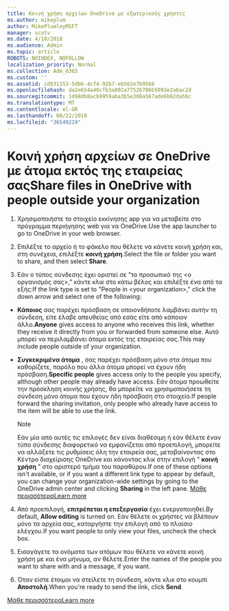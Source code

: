 ```yaml
---
title: Κοινή χρήση αρχείων OneDrive με εξωτερικούς χρήστες
ms.author: mikeplum
author: MikePlumleyMSFT
manager: scotv
ms.date: 4/10/2018
ms.audience: Admin
ms.topic: article
ROBOTS: NOINDEX, NOFOLLOW
localization_priority: Normal
ms.collection: Adm_O365
ms.custom: ''
ms.assetid: cd031153-5db6-4cf4-92b7-eb562e7b9568
ms.openlocfilehash: da2e654a40cfb3a802a77526706b5093e2a6ac2d
ms.sourcegitcommit: 1d98db8acb9959aba3b5e308a567ade6b62da56c
ms.translationtype: MT
ms.contentlocale: el-GR
ms.lasthandoff: 08/22/2019
ms.locfileid: "36549219"
---
```

# <a name="share-files-in-onedrive-with-people-outside-your-organization"></a><span data-ttu-id="0e526-102">Κοινή χρήση αρχείων σε OneDrive με άτομα εκτός της εταιρείας σας</span><span class="sxs-lookup"><span data-stu-id="0e526-102">Share files in OneDrive with people outside your organization</span></span>

1. <span data-ttu-id="0e526-103">Χρησιμοποιήστε το στοιχείο εκκίνησης app για να μεταβείτε στο πρόγραμμα περιήγησης web για να OneDrive.</span><span class="sxs-lookup"><span data-stu-id="0e526-103">Use the app launcher to go to OneDrive in your web browser.</span></span> 
    
2. <span data-ttu-id="0e526-104">Επιλέξτε το αρχείο ή το φάκελο που θέλετε να κάνετε κοινή χρήση και, στη συνέχεια, επιλέξτε **κοινή χρήση**.</span><span class="sxs-lookup"><span data-stu-id="0e526-104">Select the file or folder you want to share, and then select **Share**.</span></span> 
    
3. <span data-ttu-id="0e526-105">Εάν ο τύπος σύνδεσης έχει οριστεί σε "το προσωπικό της \<ο οργανισμός σας\>," κάντε κλικ στο κάτω βέλος και επιλέξτε ένα από τα εξής:</span><span class="sxs-lookup"><span data-stu-id="0e526-105">If the link type is set to "People in \<your organization\>," click the down arrow and select one of the following:</span></span> 
    
  - <span data-ttu-id="0e526-106">**Κάποιος** σας παρέχει πρόσβαση σε οποιονδήποτε λαμβάνει αυτήν τη σύνδεση, είτε έλαβε απευθείας από εσάς είτε από κάποιον άλλο.</span><span class="sxs-lookup"><span data-stu-id="0e526-106">**Anyone** gives access to anyone who receives this link, whether they receive it directly from you or forwarded from someone else.</span></span> <span data-ttu-id="0e526-107">Αυτό μπορεί να περιλαμβάνει άτομα εκτός της εταιρείας σας.</span><span class="sxs-lookup"><span data-stu-id="0e526-107">This may include people outside of your organization.</span></span> 
    
  - <span data-ttu-id="0e526-108">**Συγκεκριμένα άτομα** , σας παρέχει πρόσβαση μόνο στα άτομα που καθορίζετε, παρόλο που άλλα άτομα μπορεί να έχουν ήδη πρόσβαση.</span><span class="sxs-lookup"><span data-stu-id="0e526-108">**Specific people** gives access only to the people you specify, although other people may already have access.</span></span> <span data-ttu-id="0e526-109">Εάν άτομα προωθείτε την πρόσκληση κοινής χρήσης, θα μπορείτε να χρησιμοποιήσετε τη σύνδεση μόνο άτομα που έχουν ήδη πρόσβαση στο στοιχείο.</span><span class="sxs-lookup"><span data-stu-id="0e526-109">If people forward the sharing invitation, only people who already have access to the item will be able to use the link.</span></span> 
    
    > [!NOTE]
    > <span data-ttu-id="0e526-110">Εάν μία από αυτές τις επιλογές δεν είναι διαθέσιμη ή εάν θέλετε έναν τύπο σύνδεσης διαφορετικό να εμφανίζεται από προεπιλογή, μπορείτε να αλλάξετε τις ρυθμίσεις όλη την εταιρεία σας, μεταβαίνοντας στο Κέντρο διαχείρισης OneDrive και κάνοντας κλικ στην επιλογή " **κοινή χρήση** " στο αριστερό τμήμα του παραθύρου.</span><span class="sxs-lookup"><span data-stu-id="0e526-110">If one of these options isn't available, or if you want a different link type to appear by default, you can change your organization-wide settings by going to the OneDrive admin center and clicking **Sharing** in the left pane.</span></span> [<span data-ttu-id="0e526-111">Μάθε περισσότερα</span><span class="sxs-lookup"><span data-stu-id="0e526-111">Learn more</span></span>](https://go.microsoft.com/fwlink/?linkid=871961)
  
4. <span data-ttu-id="0e526-112">Από προεπιλογή, **επιτρέπεται η επεξεργασία** έχει ενεργοποιηθεί.</span><span class="sxs-lookup"><span data-stu-id="0e526-112">By default, **Allow editing** is turned on.</span></span> <span data-ttu-id="0e526-113">Εάν θέλετε οι χρήστες να βλέπουν μόνο τα αρχεία σας, καταργήστε την επιλογή από το πλαίσιο ελέγχου.</span><span class="sxs-lookup"><span data-stu-id="0e526-113">If you want people to only view your files, uncheck the check box.</span></span> 
    
5. <span data-ttu-id="0e526-114">Εισαγάγετε τα ονόματα των ατόμων που θέλετε να κάνετε κοινή χρήση με και ένα μήνυμα, αν θέλετε.</span><span class="sxs-lookup"><span data-stu-id="0e526-114">Enter the names of the people you want to share with and a message, if you want.</span></span>
    
6. <span data-ttu-id="0e526-115">Όταν είστε έτοιμοι να στείλετε τη σύνδεση, κάντε κλικ στο κουμπί **Αποστολή**.</span><span class="sxs-lookup"><span data-stu-id="0e526-115">When you're ready to send the link, click **Send**.</span></span> 
    
[<span data-ttu-id="0e526-116">Μάθε περισσότερα</span><span class="sxs-lookup"><span data-stu-id="0e526-116">Learn more</span></span>](https://go.microsoft.com/fwlink/?linkid=871861)
  

